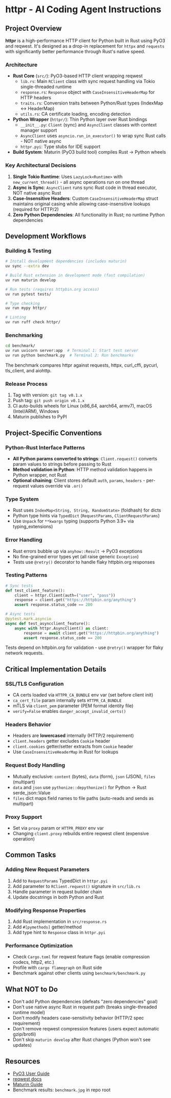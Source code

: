 # httpr - AI Coding Agent Instructions

## Project Overview

**httpr** is a high-performance HTTP client for Python built in Rust using PyO3 and reqwest. It's designed as a drop-in replacement for `httpx` and `requests` with significantly better performance through Rust's native speed.

### Architecture

- **Rust Core** (`src/`): PyO3-based HTTP client wrapping reqwest
  - `lib.rs`: Main `RClient` class with sync request handling via Tokio single-threaded runtime
  - `response.rs`: `Response` object with `CaseInsensitiveHeaderMap` for HTTP headers
  - `traits.rs`: Conversion traits between Python/Rust types (IndexMap ↔ HeaderMap)
  - `utils.rs`: CA certificate loading, encoding detection
- **Python Wrapper** (`httpr/`): Thin Python layer over Rust bindings
  - `__init__.py`: `Client` (sync) and `AsyncClient` classes with context manager support
  - `AsyncClient` uses `asyncio.run_in_executor()` to wrap sync Rust calls - NOT native async
  - `httpr.pyi`: Type stubs for IDE support
- **Build System**: Maturin (PyO3 build tool) compiles Rust → Python wheels

### Key Architectural Decisions

1. **Single Tokio Runtime**: Uses `LazyLock<Runtime>` with `new_current_thread()` - all async operations run on one thread
2. **Async is Sync**: `AsyncClient` runs sync Rust code in thread executor, NOT native async Rust
3. **Case-Insensitive Headers**: Custom `CaseInsensitiveHeaderMap` struct maintains original casing while allowing case-insensitive lookups (required for HTTP/2)
4. **Zero Python Dependencies**: All functionality in Rust; no runtime Python dependencies

## Development Workflows

### Building & Testing

```bash
# Install development dependencies (includes maturin)
uv sync --extra dev

# Build Rust extension in development mode (fast compilation)
uv run maturin develop

# Run tests (requires httpbin.org access)
uv run pytest tests/

# Type checking
uv run mypy httpr/

# Linting
uv run ruff check httpr/
```

### Benchmarking

```bash
cd benchmark/
uv run uvicorn server:app  # Terminal 1: Start test server
uv run python benchmark.py  # Terminal 2: Run benchmarks
```

The benchmark compares httpr against requests, httpx, curl_cffi, pycurl, tls_client, and aiohttp.

### Release Process

1. Tag with version: `git tag v0.1.x`
2. Push tag: `git push origin v0.1.x`
3. CI auto-builds wheels for Linux (x86_64, aarch64, armv7), macOS (Intel/ARM), Windows
4. Maturin publishes to PyPI

## Project-Specific Conventions

### Python-Rust Interface Patterns

- **All Python params converted to strings**: `Client.request()` converts param values to strings before passing to Rust
- **Method validation in Python**: HTTP method validation happens in Python wrapper, not Rust
- **Optional chaining**: Client stores default `auth`, `params`, `headers` - per-request values override via `.or()`

### Type System

- Rust uses `IndexMap<String, String, RandomState>` (foldhash) for dicts
- Python type hints via `TypedDict` (`RequestParams`, `ClientRequestParams`)
- Use `Unpack` for `**kwargs` typing (supports Python 3.9+ via typing_extensions)

### Error Handling

- Rust errors bubble up via `anyhow::Result` → PyO3 exceptions
- No fine-grained error types yet (all raise generic `Exception`)
- Tests use `@retry()` decorator to handle flaky httpbin.org responses

### Testing Patterns

```python
# Sync tests
def test_client_feature():
    client = httpr.Client(auth=("user", "pass"))
    response = client.get("https://httpbin.org/anything")
    assert response.status_code == 200

# Async tests
@pytest.mark.asyncio
async def test_asyncclient_feature():
    async with httpr.AsyncClient() as client:
        response = await client.get("https://httpbin.org/anything")
        assert response.status_code == 200
```

Tests depend on httpbin.org for validation - use `@retry()` wrapper for flaky network requests.

## Critical Implementation Details

### SSL/TLS Configuration

- CA certs loaded via `HTTPR_CA_BUNDLE` env var (set before client init)
- `ca_cert_file` param internally sets `HTTPR_CA_BUNDLE`
- mTLS via `client_pem` parameter (PEM format identity file)
- `verify=False` enables `danger_accept_invalid_certs()`

### Headers Behavior

- Headers are **lowercased** internally (HTTP/2 requirement)
- `client.headers` getter excludes `Cookie` header
- `client.cookies` getter/setter extracts from `Cookie` header
- Use `CaseInsensitiveHeaderMap` in Rust for lookups

### Request Body Handling

- Mutually exclusive: `content` (bytes), `data` (form), `json` (JSON), `files` (multipart)
- `data` and `json` use `pythonize::depythonize()` for Python → Rust serde_json::Value
- `files` dict maps field names to file paths (auto-reads and sends as multipart)

### Proxy Support

- Set via `proxy` param or `HTTPR_PROXY` env var
- Changing `client.proxy` rebuilds entire reqwest client (expensive operation)

## Common Tasks

### Adding New Request Parameters

1. Add to `RequestParams` TypedDict in `httpr.pyi`
2. Add parameter to `RClient.request()` signature in `src/lib.rs`
3. Handle parameter in request builder chain
4. Update docstrings in both Python and Rust

### Modifying Response Properties

1. Add Rust implementation in `src/response.rs`
2. Add `#[pymethods]` getter/method
3. Add type hint to `Response` class in `httpr.pyi`

### Performance Optimization

- Check `Cargo.toml` for reqwest feature flags (enable compression codecs, http2, etc.)
- Profile with `cargo flamegraph` on Rust side
- Benchmark against other clients using `benchmark/benchmark.py`

## What NOT to Do

- Don't add Python dependencies (defeats "zero dependencies" goal)
- Don't use native async Rust in request path (breaks single-threaded runtime model)
- Don't modify headers case-sensitivity behavior (HTTP/2 spec requirement)
- Don't remove reqwest compression features (users expect automatic gzip/brotli)
- Don't skip `maturin develop` after Rust changes (Python won't see updates)

## Resources

- [PyO3 User Guide](https://pyo3.rs/)
- [reqwest docs](https://docs.rs/reqwest/)
- [Maturin Guide](https://www.maturin.rs/)
- Benchmark results: `benchmark.jpg` in repo root
